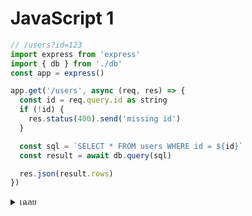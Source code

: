 # JavaScript 1

```javascript
// /users?id=123
import express from 'express'
import { db } from './db'
const app = express()

app.get('/users', async (req, res) => {
  const id = req.query.id as string
  if (!id) {
    res.status(400).send('missing id')
  }

  const sql = `SELECT * FROM users WHERE id = ${id}`
  const result = await db.query(sql) 

  res.json(result.rows)
})
```

<details>
<summary>เฉลย</summary>

## เฉลย

- Missing return หลังส่ง 400 → โค้ดอาจส่ง response ซ้ำ / ดำเนินต่อหลัง error.• แก้: if (!id) return res.status(400).send('missing id')

<details>
    <summary>hidden</summary>
    - SQL Injection จากการต่อสตริงด้วย id.• แก้: ใช้ parameterized query เช่น WHERE id = $1, db.query('... where id = $1', [id])
</details>

</details>